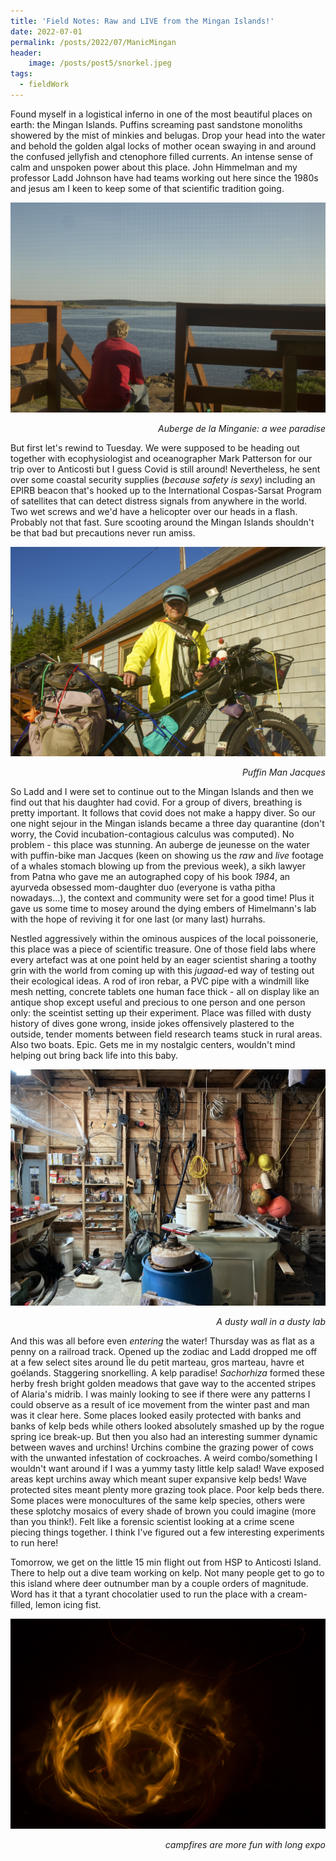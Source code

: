 ```yaml
---
title: 'Field Notes: Raw and LIVE from the Mingan Islands!'
date: 2022-07-01
permalink: /posts/2022/07/ManicMingan
header: 
    image: /posts/post5/snorkel.jpeg
tags:
  - fieldWork
---
```


Found myself in a logistical inferno in one of the most beautiful places on earth: the Mingan Islands. Puffins screaming past sandstone monoliths showered by the mist of minkies and belugas. Drop your head into the water and behold the golden algal locks of mother ocean swaying in and around the confused jellyfish and ctenophore filled currents. An intense sense of calm and unspoken power about this place. John Himmelman and my professor Ladd Johnson have had teams working out here since the 1980s and jesus am I keen to keep some of that scientific tradition going. 

<p align="center" width="100%">
<img src="/images/posts/post5/auberge.jpeg">
<figcaption align="right"><i>Auberge de la Minganie: a wee paradise</i></figcaption>
</p>

But first let's rewind to Tuesday. We were supposed to be heading out together with ecophysiologist and oceanographer Mark Patterson for our trip over to Anticosti but I guess Covid is still around! Nevertheless, he sent over some coastal security supplies (<i>because safety is sexy</i>) including an EPIRB beacon that's hooked up to the International Cospas-Sarsat Program of satellites that can detect distress signals from anywhere in the world. Two wet screws and we'd have a helicopter over our heads in a flash. Probably not that fast. Sure scooting around the Mingan Islands shouldn't be that bad but precautions never run amiss.

<p align="center" width="100%">
<img src="/images/posts/post5/jacquesPuffin.jpeg">
<figcaption align="right"><i>Puffin Man Jacques</i></figcaption>
</p>

So Ladd and I were set to continue out to the Mingan Islands and then we find out that his daughter had covid. For a group of divers, breathing is pretty important. It follows that covid does not make a happy diver. So our one night sejour in the Mingan islands became a three day quarantine (don't worry, the Covid incubation-contagious calculus was computed). No problem - this place was stunning. An auberge de jeunesse on the water with puffin-bike man Jacques (keen on showing us the <i>raw</i> and <i>live</i> footage of a whales stomach blowing up from the previous week), a sikh lawyer from Patna who gave me an autographed copy of his book <i>1984</i>, an ayurveda obsessed mom-daughter duo (everyone is vatha pitha nowadays...), the context and community were set for a good time! Plus it gave us some time to mosey around the dying embers of Himelmann's lab with the hope of reviving it for one last (or many last) hurrahs.


Nestled aggressively within the ominous auspices of the local poissonerie, this place was a piece of scientific treasure. One of those field labs where every artefact was at one point held by an eager scientist sharing a toothy grin with the world from coming up with this <i>jugaad</i>-ed way of testing out their ecological ideas. A rod of iron rebar, a PVC pipe with a windmill like mesh netting, concrete tablets one human face thick - all on display like an antique shop except useful and precious to one person and one person only: the sceintist setting up their experiment. Place was filled with dusty history of dives gone wrong, inside jokes offensively plastered to the outside, tender moments between field research teams stuck in rural areas. Also two boats. Epic. Gets me in my nostalgic centers, wouldn't mind helping out bring back life into this baby.

<p align="center" width="100%">
<img src="/images/posts/post5/himLab.jpeg">
<figcaption align="right"><i>A dusty wall in a dusty lab</i></figcaption>
</p>

And this was all before even <i>entering</i> the water! Thursday was as flat as a penny on a railroad track. Opened up the zodiac and Ladd dropped me off at a few select sites around Île du petit marteau, gros marteau, havre et goélands. Staggering snorkelling. A kelp paradise! <i>Sachorhiza</i> formed these herby fresh bright golden meadows that gave way to the accented stripes of Alaria's midrib. I was mainly looking to see if there were any patterns I could observe as a result of ice movement from the winter past and man was it clear here. Some places looked easily protected with banks and banks of kelp beds while others looked absolutely smashed up by the rogue spring ice break-up. But then you also had an interesting summer dynamic between waves and urchins! Urchins combine the grazing power of cows with the unwanted infestation of cockroaches. A weird combo/something I wouldn't want around if I was a yummy tasty little kelp salad! Wave exposed areas kept urchins away which meant super expansive kelp beds! Wave protected sites meant plenty more grazing took place. Poor kelp beds there. Some places were monocultures of the same kelp species, others were these splotchy mosaics of every shade of brown you could imagine (more than you think!). Felt like a forensic scientist looking at a crime scene piecing things together. I think I've figured out a few interesting experiments to run here!

Tomorrow, we get on the little 15 min flight out from HSP to Anticosti Island. There to help out a dive team working on kelp. Not many people get to go to this island where deer outnumber man by a couple orders of magnitude. Word has it that a tyrant chocolatier used to run the place with a cream-filled, lemon icing fist.  

<p align="center" width="100%">
<img src="/images/posts/post5/campfire.jpeg">
<figcaption align="right"><i>campfires are more fun with long expo</i></figcaption>
</p>